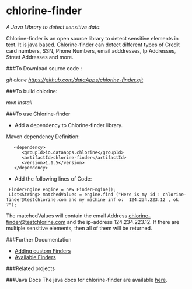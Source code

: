 # chlorine-finder
*A Java Library to detect sensitive data.*

Chlorine-finder is an open source library to detect sensitive elements in text. It is java based.
Chlorine-finder can detect different types of Credit card numbers, SSN, Phone Numbers, email adddresses, Ip Addresses, Street Addresses and more. 


###To Download source code :

*git clone https://github.com/dataApps/chlorine-finder.git*

###To build chlorine:

*mvn install*

###To use Chlorine-finder

- Add a dependency to Chlorine-finder library.

Maven dependency Definition:
```
   <dependency>
      <groupId>io.dataapps.chlorine</groupId>
      <artifactId>chlorine-finder</artifactId>
      <version>1.1.5</version>
   </dependency>
```
- Add the following lines of Code:
```
 FinderEngine engine = new FinderEngine();
 List<String> matchedValues = engine.find ("Here is my id : chlorine-finder@testchlorine.com and my machine inf o:  124.234.223.12 , ok ?");
```
 The matchedValues will contain the email Address chlorine-finder@testchlorine.com and the ip-address 124.234.223.12.
 If there are multiple sensitive elements, then all of them will be returned.
 
###Further Documentation
- [Adding custom Finders](https://github.com/dataApps/chlorine-finder/CustomFinders.md)
- [Available Finders](https://github.com/dataApps/chlorine-finder/blob/master/src/main/resources/finders_default.xml)
  
###Related projects
 
###Java Docs
The java docs for chlorine-finder are available [here](https://dataApps.io/files/chlorine-finder/javadoc/index.html).
 

 
 

